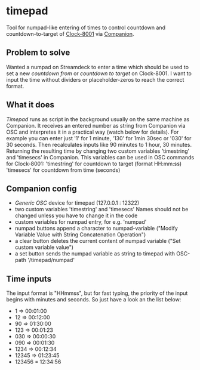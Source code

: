 # timepad
Tool for numpad-like entering of times to control countdown and countdown-to-target of [Clock-8001](https://gitlab.com/clock-8001/clock-8001) via [Companion](https://bitfocus.io/companion).

## Problem to solve
Wanted a numpad on Streamdeck to enter a time which should be used to set a new *countdown from* or *countdown to target* on Clock-8001.
I want to input the time without dividers or placeholder-zeros to reach the correct format.

## What it does
*Timepad* runs as script in the background usually on the same machine as Companion.
It receives an entered number as string from Companion via OSC and interpretes it in a practical way (watch below for details).
For example you can enter just '1' for 1 minute, '130' for 1min 30sec or '030' for 30 seconds.
Then recalculates inputs like 90 minutes to 1 hour, 30 minutes.
Returning the resulting time by changing two custom variables 'timestring' and 'timesecs' in Companion.
This variables can be used in OSC commands for Clock-8001:
'timestring' for countdown to target (format HH:mm:ss)
'timesecs' for countdown from time (seconds)

## Companion config
- *Generic OSC* device for timepad (127.0.0.1 : 12322)
- two custom variables 'timestring' and 'timesecs'
    Names should not be changed unless you have to change it in the code
- custom variables for numpad entry, for e.g. 'numpad'
- numpad buttons append a character to numpad-variable ("Modify Variable Value with String Concatenation Operation")
- a clear button deletes the current content of numpad variable ("Set custom variable value")
- a set button sends the numpad variable as string to timepad with OSC-path '/timepad/numpad'
## Time inputs
The input format is "HHmmss", but for fast typing, the priority of the input begins with minutes and seconds. So just have a look an the list below:
- 1 => 00:01:00
- 12 => 00:12:00
- 90 => 01:30:00
- 123 => 00:01:23
- 030 => 00:00:30
- 090 => 00:01:30
- 1234 => 00:12:34
- 12345 => 01:23:45
- 123456 = 12:34:56
